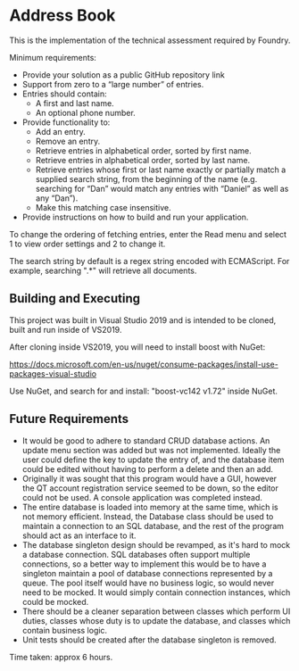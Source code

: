# Address Book

This is the implementation of the technical assessment required by Foundry.

Minimum requirements:

- Provide your solution as a public GitHub repository link 
- Support from zero to a “large number” of entries. 
- Entries should contain: 
  - A first and last name. 
  - An optional phone number. 
- Provide functionality to: 
  - Add an entry. 
  - Remove an entry. 
  - Retrieve entries in alphabetical order, sorted by first name. 
  - Retrieve entries in alphabetical order, sorted by last name. 
  - Retrieve entries whose first or last name exactly or partially match a supplied search string, from the beginning of the name (e.g. searching for “Dan” would match any entries with “Daniel” as well as any “Dan”). 
  - Make this matching case insensitive. 
- Provide instructions on how to build and run your application. 

To change the ordering of fetching entries, enter the Read menu and select 1 to view order settings and 2 to change it. 

The search string by default is a regex string encoded with ECMAScript. For example, searching ".*" will retrieve all documents. 

## Building and Executing

This project was built in Visual Studio 2019 and is intended to be cloned, built and run inside of VS2019. 

After cloning inside VS2019, you will need to install boost with NuGet: 

https://docs.microsoft.com/en-us/nuget/consume-packages/install-use-packages-visual-studio 

Use NuGet, and search for and install: "boost-vc142 v1.72" inside NuGet. 

## Future Requirements

- It would be good to adhere to standard CRUD database actions. An update menu section was added but was not implemented. Ideally the user could define the key to update the entry of, and the database item could be edited without having to perform a delete and then an add. 
- Originally it was sought that this program would have a GUI, however the QT account registration service seemed to be down, so the editor could not be used. A console application was completed instead. 
- The entire database is loaded into memory at the same time, which is not memory efficient. Instead, the Database class should be used to maintain a connection to an SQL database, and the rest of the program should act as an interface to it. 
- The database singleton design should be revamped, as it's hard to mock a database connection. SQL databases often support multiple connections, so a better way to implement this would be to have a singleton maintain a pool of database connections represented by a queue. The pool itself would have no business logic, so would never need to be mocked. It would simply contain connection instances, which could be mocked. 
- There should be a cleaner separation between classes which perform UI duties, classes whose duty is to update the database, and classes which contain business logic. 
- Unit tests should be created after the database singleton is removed. 

Time taken: approx 6 hours. 
